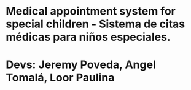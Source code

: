 # Medical appointment system for special children - Sistema de citas médicas para niños especiales.
# Devs: Jeremy Poveda, Angel Tomalá, Loor Paulina

